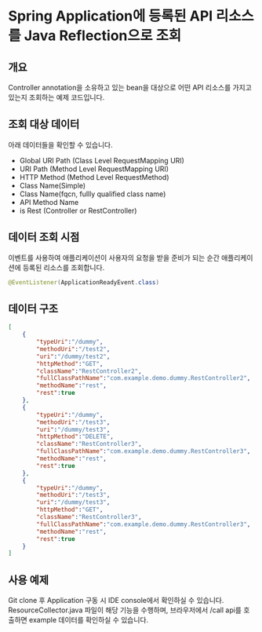 # Spring Application에 등록된 API 리소스를 Java Reflection으로 조회

## 개요
Controller annotation을 소유하고 있는 bean을 대상으로 어떤 API 리소스를 가지고 있는지 조회하는 예제 코드입니다.

## 조회 대상 데이터 
아래 데이터들을 확인할 수 있습니다.
- Global URI Path (Class Level RequestMapping URI)
- URI Path (Method Level RequestMapping URI)
- HTTP Method (Method Level RequestMethod)
- Class Name(Simple)
- Class Name(fqcn, fullly qualified class name)
- API Method Name
- is Rest (Controller or RestController) 


## 데이터 조회 시점
이벤트를 사용하여 애플리케이션이 사용자의 요청을 받을 준비가 되는 순간 애플리케이션에 등록된 리소스를 조회합니다. 
```java
@EventListener(ApplicationReadyEvent.class)
```

## 데이터 구조
```json
[
    {
        "typeUri":"/dummy",
        "methodUri":"/test2",
        "uri":"/dummy/test2",
        "httpMethod":"GET",
        "className":"RestController2",
        "fullClassPathName":"com.example.demo.dummy.RestController2",
        "methodName":"rest",
        "rest":true
    },
    {
        "typeUri":"/dummy",
        "methodUri":"/test3",
        "uri":"/dummy/test3",
        "httpMethod":"DELETE",
        "className":"RestController3",
        "fullClassPathName":"com.example.demo.dummy.RestController3",
        "methodName":"rest",
        "rest":true
    },
    {
        "typeUri":"/dummy",
        "methodUri":"/test3",
        "uri":"/dummy/test3",
        "httpMethod":"GET",
        "className":"RestController3",
        "fullClassPathName":"com.example.demo.dummy.RestController3",
        "methodName":"rest",
        "rest":true
    }
]
```

## 사용 예제
Git clone 후 Application 구동 시 IDE console에서 확인하실 수 있습니다.
ResourceCollector.java 파일이 해당 기능을 수행하며, 브라우저에서 /call api를 호출하면 example 데이터를 확인하실  수 있습니다.  